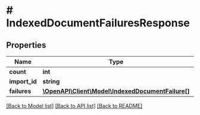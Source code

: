 # # IndexedDocumentFailuresResponse

## Properties

Name | Type | Description | Notes
------------ | ------------- | ------------- | -------------
**count** | **int** |  |
**import_id** | **string** |  | [optional]
**failures** | [**\OpenAPI\Client\Model\IndexedDocumentFailure[]**](IndexedDocumentFailure.md) |  |

[[Back to Model list]](../../README.md#models) [[Back to API list]](../../README.md#endpoints) [[Back to README]](../../README.md)

